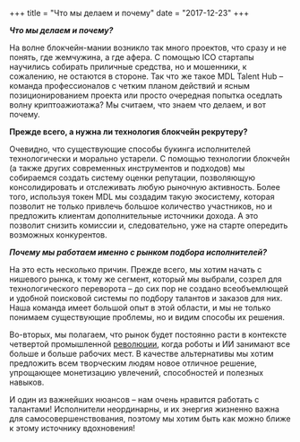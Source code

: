 +++
title = "Что мы делаем и почему"
date = "2017-12-23"
+++

***Что мы делаем и почему?***

На волне блокчейн-мании возникло так много проектов, что сразу и не понять, где жемчужина, а где афера. С помощью ICO стартапы научились собирать приличные средства, но и мошенники, к сожалению, не остаются в стороне. 
Так что же такое MDL Talent Hub – команда профессионалов с четким планом действий и ясным позиционированием проекта или просто очередная попытка оседлать волну криптоажиотажа?
 Мы считаем, что знаем что делаем, и вот почему.

**Прежде всего, а нужна ли технология блокчейн рекрутеру?**

Очевидно, что существующие способы букинга исполнителей технологически и морально устарели. 
С помощью технологии блокчейн (а также других современных инструментов и подходов) мы собираемся создать систему оценки репутации, позволяющую консолидировать и отслеживать любую рыночную активность. Более того, используя токен MDL мы создадим такую экосистему, которая позволит не только привлечь большое количество участников, но и предложить клиентам дополнительные источники дохода.  А это позволит снизить комиссии и, следовательно, уже на старте опередить возможных конкурентов.

***Почему мы  работаем именно с рынком подбора исполнителей?***

На это есть несколько причин. Прежде всего, мы хотим начать с нишевого рынка, к тому же сегмент, который мы выбрали, созрел для технологического переворота – до сих пор не создано всеобъемлющей и удобной поисковой системы по подбору талантов и заказов для них. Наша команда имеет большой опыт в этой области, и мы не только понимаем существующие проблемы, но и видим способы их решения.

Во-вторых, мы полагаем, что рынок будет постоянно расти в контексте четвертой промышленной <a href="https://ru.wikipedia.org/wiki/%D0%A7%D0%B5%D1%82%D0%B2%D1%91%D1%80%D1%82%D0%B0%D1%8F_%D0%BF%D1%80%D0%BE%D0%BC%D1%8B%D1%88%D0%BB%D0%B5%D0%BD%D0%BD%D0%B0%D1%8F_%D1%80%D0%B5%D0%B2%D0%BE%D0%BB%D1%8E%D1%86%D0%B8%D1%8F">революции</a>, когда роботы и ИИ занимают все больше и больше рабочих мест. В качестве альтернативы мы хотим предложить всем творческим людям новое отличное решение, упрощающее монетизацию увлечений, способностей и полезных навыков.

И один из важнейших нюансов – нам очень нравится работать с талантами! Исполнители неординарны, и их энергия жизненно важна для самосовершенствования, поэтому мы хотим быть как можно ближе к этому источнику вдохновения!
